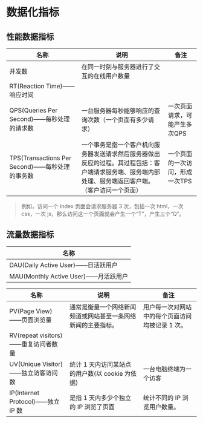 # 数据化指标

## 性能数据指标

| 名称                                           | 说明                                                         | 备注                            |
| ---------------------------------------------- | ------------------------------------------------------------ | ------------------------------- |
| 并发数                                         | 在同一时刻与服务器进行了交互的在线用户数量                   |                                 |
| RT(Reaction Time)——响应时间                    |                                                              |                                 |
| QPS(Queries Per Second)——每秒处理的请求数      | 一台服务器每秒能够响应的查询次数（一个页面有多少请求）       | 一次页面请求，可能产生多次QPS   |
| TPS(Transactions Per Second)——每秒处理的事务数 | 一个事务是指一个客户机向服务器发送请求然后服务器做出反应的过程。其过程包括：客户端请求服务端、服务端内部处理、服务端返回客户端。（客户访问一个页面） | 一个页面的一次访问，形成一次TPS |

> 例如，访问一个 Index 页面会请求服务器 3 次，包括一次 html，一次 css，一次 js，那么访问这一个页面就会产生一个“T”，产生三个“Q”。

## 流量数据指标

| 名称                                 |
| ------------------------------------ |
| DAU(Daily Active User)——日活跃用户   |
| MAU(Monthly Active User)——月活跃用户 |



| 名称                                | 说明                                                         | 备注                                            |
| ----------------------------------- | ------------------------------------------------------------ | ----------------------------------------------- |
| PV(Page View)——页面浏览量           | 通常是衡量一个网络新闻频道或网站甚至一条网络新闻的主要指标。 | 用户每一次对网站中的每个页面访问均被记录 1 次。 |
| RV(repeat visitors)——重复访问者数量 |                                                              |                                                 |
| UV(Unique Visitor)——独立访客访问数  | 统计 1 天内访问某站点的用户数(以 cookie 为依据)              | 一台电脑终端为一个访客                          |
| IP(Internet Protocol)——独立 IP 数   | 是指 1 天内多少个独立的 IP 浏览了页面                        | 统计不同的 IP 浏览用户数量。                    |







